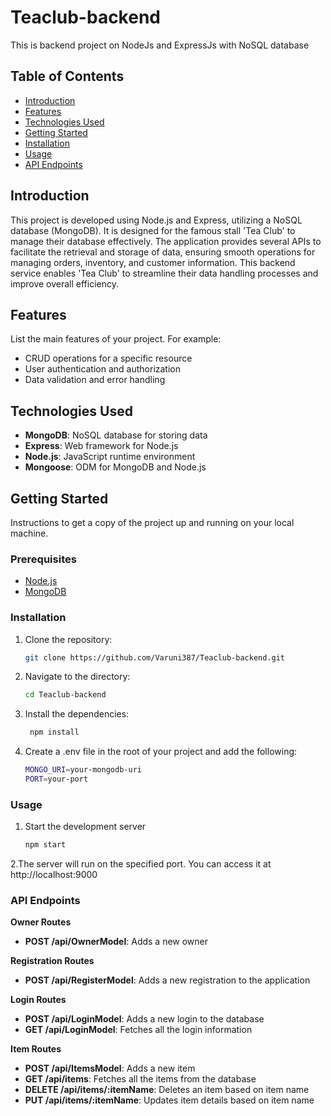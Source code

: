 # Teaclub-backend

This is backend project on NodeJs and ExpressJs with NoSQL database 

## Table of Contents

- [Introduction](#introduction)
- [Features](#features)
- [Technologies Used](#technologies-used)
- [Getting Started](#getting-started)
- [Installation](#installation)
- [Usage](#usage)
- [API Endpoints](#api-endpoints)

## Introduction

This project is developed using Node.js and Express, utilizing a NoSQL database (MongoDB). It is designed for the famous stall 'Tea Club' to manage their database effectively. The application provides several APIs to facilitate the retrieval and storage of data, ensuring smooth operations for managing orders, inventory, and customer information. This backend service enables 'Tea Club' to streamline their data handling processes and improve overall efficiency.


## Features

List the main features of your project. For example:
- CRUD operations for a specific resource
- User authentication and authorization
- Data validation and error handling

## Technologies Used

- **MongoDB**: NoSQL database for storing data
- **Express**: Web framework for Node.js
- **Node.js**: JavaScript runtime environment
- **Mongoose**: ODM for MongoDB and Node.js

## Getting Started

Instructions to get a copy of the project up and running on your local machine.

### Prerequisites

- [Node.js](https://nodejs.org/)
- [MongoDB](https://www.mongodb.com/)

### Installation

1. Clone the repository:
   ```sh
   git clone https://github.com/Varuni387/Teaclub-backend.git
2. Navigate to the directory:
   ```sh
   cd Teaclub-backend
3. Install the dependencies:
   ```sh
    npm install
4. Create a .env file in the root of your project and add the following:
   ```sh
   MONGO_URI=your-mongodb-uri
   PORT=your-port
### Usage

1. Start the development server
   ```sh
   npm start  
2.The server will run on the specified port. You can access it at http://localhost:9000


### API Endpoints

 **Owner Routes**

- **POST /api/OwnerModel**: Adds a new owner

 **Registration Routes**

- **POST /api/RegisterModel**: Adds a new registration to the application

 **Login Routes**

- **POST /api/LoginModel**: Adds a new login to the database
- **GET /api/LoginModel**: Fetches all the login information

 **Item Routes**

- **POST /api/ItemsModel**: Adds a new item
- **GET /api/items**: Fetches all the items from the database
- **DELETE /api/items/:itemName**: Deletes an item based on item name
- **PUT /api/items/:itemName**: Updates item details based on item name
